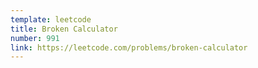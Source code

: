 ```yaml
---
template: leetcode
title: Broken Calculator
number: 991
link: https://leetcode.com/problems/broken-calculator
---
```


